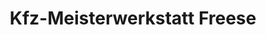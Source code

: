 ---
title: "Kfz-Meisterwerkstatt Freese"
url: /kriftel/kfz-meisterwerkstatt-freese/
shop: Autowerkstatt
---